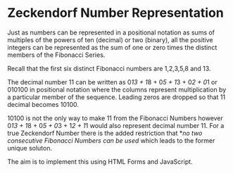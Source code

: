 # Zeckendorf Number Representation

Just as numbers can be represented in a positional notation as sums of multiples of the powers of ten (decimal) or two (binary), all the positive integers can be represented as the sum of one or zero times the distinct members of the Fibonacci Series.

Recall that the first six distinct Fibonacci numbers are 1,2,3,5,8 and 13.

The decimal number 11 can be written as 0*13 + 1*8 + 0*5 + 1*3 + 0*2 + 0*1 or 010100 in positional notation where the columns represent multiplication by a particular member of the sequence.  Leading zeros are dropped so that 11 decimal becomes 10100.

10100 is not the only way to make 11 from the Fibonacci Numbers however 0*13 + 1*8 + 0*5 + 0*3 + 1*2 + 1*1 would also represent decimal number 11.  For a true Zeckendorf Number there is the added restriction that **no two consecutive Fibonacci Numbers can be used* which leads to the former unique soluton.

The aim is to implement this using HTML Forms and JavaScript.